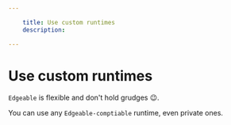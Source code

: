 ```yaml
---

    title: Use custom runtimes
    description: 

---
```


# Use custom runtimes

`Edgeable` is flexible and don't hold grudges 😉.

You can use any `Edgeable-comptiable` runtime, even private ones.


